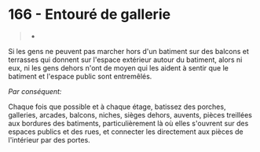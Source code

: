 # 166 - Entouré de gallerie

> *

Si les gens ne peuvent pas marcher hors d'un batiment sur des balcons et terrasses qui donnent sur l'espace extérieur autour du batiment, alors ni eux, ni les gens dehors n'ont de moyen qui les aident à sentir que le batiment et l'espace public sont entremêlés.

_Par conséquent:_

Chaque fois que possible et à chaque étage, batissez des porches, galleries, arcades, balcons, niches, sièges dehors, auvents, pièces treillées aux bordures des batiments, particulièrement là où elles s'ouvrent sur des espaces publics et des rues, et connecter les directement aux pièces de l'intérieur par des portes.
 
